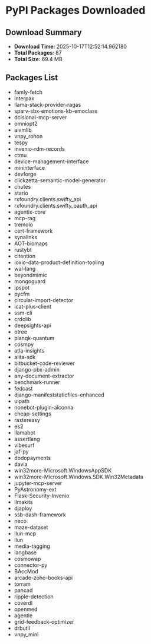 # PyPI Packages Downloaded

## Download Summary
- **Download Time**: 2025-10-17T12:52:14.962180
- **Total Packages**: 87
- **Total Size**: 69.4 MB

## Packages List
- famly-fetch
- interpax
- llama-stack-provider-ragas
- sparv-sbx-emotions-kb-emoclass
- dcisionai-mcp-server
- omniopt2
- aivmlib
- vnpy_rohon
- tespy
- invenio-rdm-records
- ctmu
- device-management-interface
- mininterface
- devforge
- clickzetta-semantic-model-generator
- chutes
- stario
- rxfoundry.clients.swifty_api
- rxfoundry.clients.swifty_oauth_api
- agentix-core
- mcp-rag
- tremolo
- cert-framework
- synalinks
- AOT-biomaps
- rustybt
- citention
- ioxio-data-product-definition-tooling
- wal-lang
- beyondmimic
- mongoguard
- ipspot
- pycfm
- circular-import-detector
- icat-plus-client
- ssm-cli
- crdclib
- deepsights-api
- otree
- planqk-quantum
- cosmpy
- atla-insights
- alita-sdk
- bitbucket-code-reviewer
- django-pbx-admin
- any-document-extractor
- benchmark-runner
- fedcast
- django-manifeststaticfiles-enhanced
- uipath
- nonebot-plugin-alconna
- cheap-settings
- rastereasy
- es2
- llamabot
- assertlang
- vibesurf
- jaf-py
- dodopayments
- davia
- win32more-Microsoft.WindowsAppSDK
- win32more-Microsoft.Windows.SDK.Win32Metadata
- jupyter-mcp-server
- PyAstronomy-ext
- Flask-Security-Invenio
- llmakits
- djaploy
- ssb-dash-framework
- neco
- maze-dataset
- llun-mcp
- llun
- media-tagging
- langbase
- cosmowap
- connector-py
- BAccMod
- arcade-zoho-books-api
- torram
- pancad
- ripple-detection
- coverdl
- openmed
- agentle
- grid-feedback-optimizer
- drbutil
- vnpy_mini
